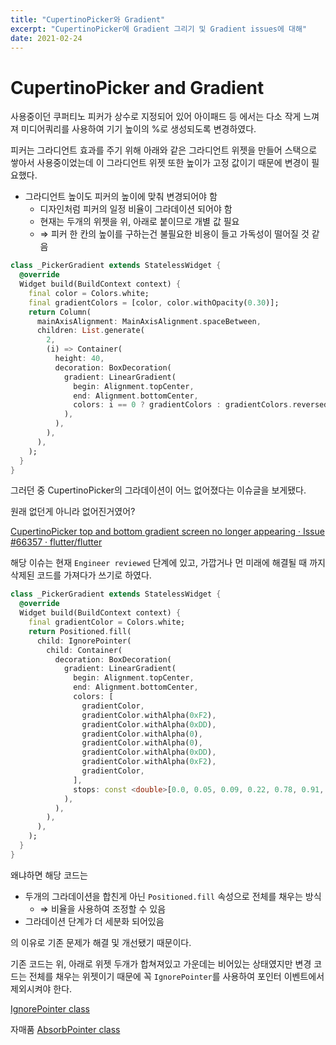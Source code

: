```yaml
---
title: "CupertinoPicker와 Gradient"
excerpt: "CupertinoPicker에 Gradient 그리기 및 Gradient issues에 대해"
date: 2021-02-24
---
```


# CupertinoPicker and Gradient

사용중이던 쿠퍼티노 피커가 상수로 지정되어 있어 아이패드 등 에서는 다소 작게 느껴져 미디어쿼리를 사용하여 기기 높이의 %로 생성되도록 변경하였다.

피커는 그라디언트 효과를 주기 위해 아래와 같은 그라디언트 위젯을 만들어 스택으로 쌓아서 사용중이었는데 이 그라디언트 위젯  또한 높이가 고정 값이기 때문에 변경이 필요했다.

- 그라디언트 높이도 피커의 높이에 맞춰 변경되어야 함
    - 디자인처럼 피커의 일정 비율이 그라데이션 되어야 함
    - 현재는 두개의 위젯을 위, 아래로 붙이므로 개별 값 필요 
    - ⇒ 피커 한 칸의 높이를 구하는건 불필요한 비용이 들고 가독성이 떨어질 것 같음

```dart
class _PickerGradient extends StatelessWidget {
  @override
  Widget build(BuildContext context) {
    final color = Colors.white;
    final gradientColors = [color, color.withOpacity(0.30)];
    return Column(
      mainAxisAlignment: MainAxisAlignment.spaceBetween,
      children: List.generate(
        2,
        (i) => Container(
          height: 40,
          decoration: BoxDecoration(
            gradient: LinearGradient(
              begin: Alignment.topCenter,
              end: Alignment.bottomCenter,
              colors: i == 0 ? gradientColors : gradientColors.reversed.toList(),
            ),
          ),
        ),
      ),
    );
  }
}
```

그러던 중 CupertinoPicker의 그라데이션이 어느 없어졌다는 이슈글을 보게됐다.

원래 없던게 아니라 없어진거였어?

[CupertinoPicker top and bottom gradient screen no longer appearing · Issue #66357 · flutter/flutter](https://github.com/flutter/flutter/issues/66357)

해당 이슈는 현재 `Engineer reviewed` 단계에 있고,
가깝거나 먼 미래에 해결될 때 까지 삭제된 코드를 가져다가 쓰기로 하였다.

```dart
class _PickerGradient extends StatelessWidget {
  @override
  Widget build(BuildContext context) {
    final gradientColor = Colors.white;
    return Positioned.fill(
      child: IgnorePointer(
        child: Container(
          decoration: BoxDecoration(
            gradient: LinearGradient(
              begin: Alignment.topCenter,
              end: Alignment.bottomCenter,
              colors: [
                gradientColor,
                gradientColor.withAlpha(0xF2),
                gradientColor.withAlpha(0xDD),
                gradientColor.withAlpha(0),
                gradientColor.withAlpha(0),
                gradientColor.withAlpha(0xDD),
                gradientColor.withAlpha(0xF2),
                gradientColor,
              ],
              stops: const <double>[0.0, 0.05, 0.09, 0.22, 0.78, 0.91, 0.95, 1.0],
            ),
          ),
        ),
      ),
    );
  }
}
```

왜냐하면 해당 코드는

- 두개의 그라데이션을 합친게 아닌  `Positioned.fill` 속성으로 전체를 채우는 방식
    - ⇒ 비율을 사용하여 조정할 수 있음
- 그라데이션 단계가 더 세분화 되어있음

의 이유로 기존 문제가 해결 및 개선됐기 때문이다.

기존 코드는 위, 아래로 위젯 두개가 합쳐져있고 가운데는 비어있는 상태였지만 변경 코드는 전체를 채우는 위젯이기 때문에 꼭 `IgnorePointer`를 사용하여 포인터 이벤트에서 제외시켜야 한다.

[IgnorePointer class](https://api.flutter.dev/flutter/widgets/IgnorePointer-class.html)

자매품 [AbsorbPointer class](https://api.flutter.dev/flutter/widgets/AbsorbPointer-class.html)
